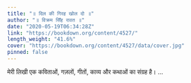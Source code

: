 ```yaml
---
title: "॥ दिल की गिरह खोल दो ॥"
author: "॥ विक्रम सिँह रावत ॥"
date: "2020-05-19T06:34:28Z"
link: "https://bookdown.org/content/4527/"
length_weight: "41.6%"
cover: "https://bookdown.org/content/4527/data/cover.jpg"
pinned: false
---
```


मेरी लिखी एक कविताओं, गज़लों, गीतों, काव्य और कथाओं का संग्रह है। ...
